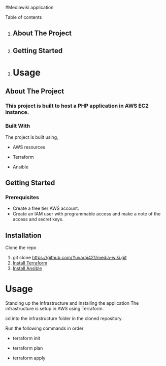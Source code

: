 #Mediawiki application

Table of contents
1. ## About The Project
2. ## Getting Started
3. # Usage

## About The Project
### This project is built to host a PHP application in AWS EC2 instance.

### Built With

The project is built using,

* AWS resources

* Terraform

* Ansible

## Getting Started

### Prerequisites

* Create a free tier AWS account.
* Create an IAM user with programmable access and make a note of the access and secret keys.

## Installation

Clone the repo
1. git clone https://github.com/Yuvaraj421/media-wiki.git
2. [Install Terraform](https://www.terraform.io/downloads.html)
3. [Install Ansible](https://docs.ansible.com/ansible/latest/installation_guide/intro_installation.html)

# Usage

Standing up the Infrastructure and Installing the application
The infrastructure is setup in AWS using Terraform.

cd into the infrastructure folder in the cloned repository.

Run the following commands in order

* terraform init
 
* terraform plan
 
* terraform apply

